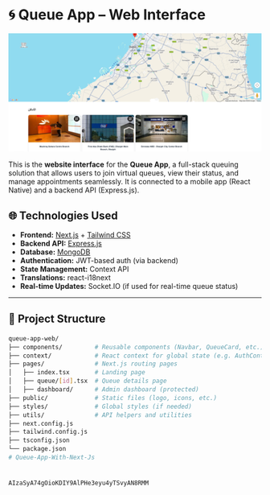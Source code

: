# 🌀 Queue App – Web Interface




![Queue App Screenshot](https://github.com/devmohamedesmail/Queue-App-With-Next-Js/raw/b4f0bfe10010c20e956f6610233a8897dba73d21/public/images/image.png)






This is the **website interface** for the **Queue App**, a full-stack queuing solution that allows users to join virtual queues, view their status, and manage appointments seamlessly. It is connected to a mobile app (React Native) and a backend API (Express.js).

## 🌐 Technologies Used

- **Frontend:** [Next.js](https://nextjs.org/) + [Tailwind CSS](https://tailwindcss.com/)
- **Backend API:** [Express.js](https://expressjs.com/)
- **Database:** [MongoDB](https://www.mongodb.com/)
- **Authentication:** JWT-based auth (via backend)
- **State Management:** Context API
- **Translations:** react-i18next
- **Real-time Updates:** Socket.IO (if used for real-time queue status)

---

## 📂 Project Structure

```bash
queue-app-web/
├── components/         # Reusable components (Navbar, QueueCard, etc.)
├── context/            # React context for global state (e.g. AuthContext)
├── pages/              # Next.js routing pages
│   ├── index.tsx       # Landing page
│   ├── queue/[id].tsx  # Queue details page
│   ├── dashboard/      # Admin dashboard (protected)
├── public/             # Static files (logo, icons, etc.)
├── styles/             # Global styles (if needed)
├── utils/              # API helpers and utilities
├── next.config.js
├── tailwind.config.js
├── tsconfig.json
└── package.json
# Queue-App-With-Next-Js


AIzaSyA74gOioKDIY9AlPHe3eyu4yTSvyAN8RMM
